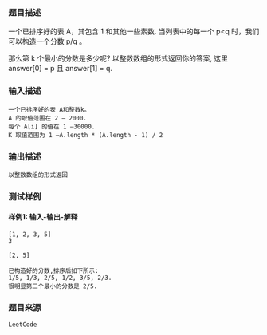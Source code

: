 ### 题目描述

一个已排序好的表 A，其包含 1 和其他一些素数.  当列表中的每一个 p<q 时，我们可以构造一个分数 p/q 。

那么第 k 个最小的分数是多少呢?  以整数数组的形式返回你的答案, 这里 answer[0] = p 且 answer[1] = q.

### 输入描述

```
一个已排序好的表 A和整数k。
A 的取值范围在 2 — 2000.
每个 A[i] 的值在 1 —30000.
K 取值范围为 1 —A.length * (A.length - 1) / 2
```
### 输出描述

```
以整数数组的形式返回
```

### 测试样例
#### 样例1: 输入-输出-解释
```
[1, 2, 3, 5]
3
```
```
[2, 5]
```
```
已构造好的分数,排序后如下所示:
1/5, 1/3, 2/5, 1/2, 3/5, 2/3.
很明显第三个最小的分数是 2/5.
```
### 题目来源  
`LeetCode`